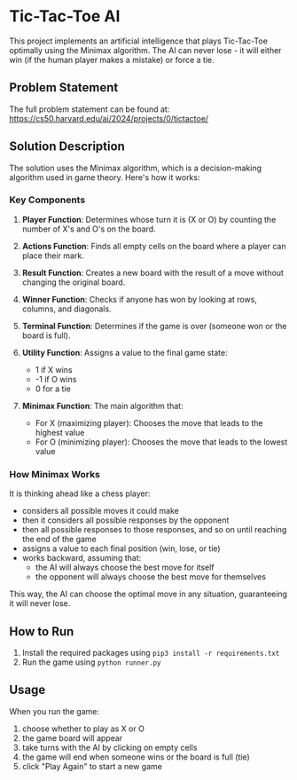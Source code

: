 # Tic-Tac-Toe AI

This project implements an artificial intelligence that plays Tic-Tac-Toe optimally using the Minimax algorithm. The AI can never lose - it will either win (if the human player makes a mistake) or force a tie.

## Problem Statement

The full problem statement can be found at: https://cs50.harvard.edu/ai/2024/projects/0/tictactoe/

## Solution Description

The solution uses the Minimax algorithm, which is a decision-making algorithm used in game theory. Here's how it works:

### Key Components

1. **Player Function**: Determines whose turn it is (X or O) by counting the number of X's and O's on the board.

2. **Actions Function**: Finds all empty cells on the board where a player can place their mark.

3. **Result Function**: Creates a new board with the result of a move without changing the original board.

4. **Winner Function**: Checks if anyone has won by looking at rows, columns, and diagonals.

5. **Terminal Function**: Determines if the game is over (someone won or the board is full).

6. **Utility Function**: Assigns a value to the final game state:
   - 1 if X wins
   - -1 if O wins
   - 0 for a tie

7. **Minimax Function**: The main algorithm that:
   - For X (maximizing player): Chooses the move that leads to the highest value
   - For O (minimizing player): Chooses the move that leads to the lowest value

### How Minimax Works

It is thinking ahead like a chess player:
- considers all possible moves it could make
- then it considers all possible responses by the opponent
- then all possible responses to those responses, and so on until reaching the end of the game
- assigns a value to each final position (win, lose, or tie)
- works backward, assuming that:
  - the AI will always choose the best move for itself
  - the opponent will always choose the best move for themselves

This way, the AI can choose the optimal move in any situation, guaranteeing it will never lose.

## How to Run
1. Install the required packages using `pip3 install -r requirements.txt`
2. Run the game using `python runner.py`

## Usage

When you run the game:
1. choose whether to play as X or O
2. the game board will appear
3. take turns with the AI by clicking on empty cells
4. the game will end when someone wins or the board is full (tie)
5. click "Play Again" to start a new game
